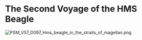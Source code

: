 # The Second Voyage of the HMS Beagle

![PSM_V57_D097_Hms_beagle_in_the_straits_of_magellan.png](https://raw.githubusercontent.com/olavurmortensen/hms-beagle/master/images/PSM_V57_D097_Hms_beagle_in_the_straits_of_magellan.png)
